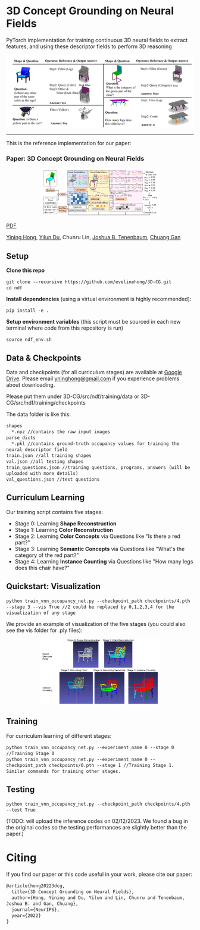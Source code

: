 # 3D Concept Grounding on Neural Fields

PyTorch implementation for training continuous 3D neural fields to extract features, and using these descriptor fields to perform 3D reasoning

<p align="center">
<img src="./doc/example.png" alt="drawing" width="700"/>
</p>

---

This is the reference implementation for our paper:

### Paper: 3D Concept Grounding on Neural Fields
<p align="center">
<img src="./doc/method.png" alt="drawing" width="320"/>
</p>

[PDF](https://arxiv.org/abs/2207.06403) 

[Yining Hong](https://evelinehong.github.io/), [Yilun Du](https://yilundu.github.io/), Chunru Lin, [Joshua B. Tenenbaum](http://web.mit.edu/cocosci/josh.html), [Chuang Gan](https://people.csail.mit.edu/ganchuang/) 

## Setup
**Clone this repo**
```
git clone --recursive https://github.com/evelinehong/3D-CG.git
cd ndf
```
**Install dependencies** (using a virtual environment is highly recommended):
```
pip install -e .
```

**Setup environment variables** (this script must be sourced in each new terminal where code from this repository is run)
```
source ndf_env.sh
```

## Data & Checkpoints
Data and checkpoints (for all curriculum stages) are available at [Google Drive](https://drive.google.com/drive/folders/1y2LUFlVXeHgjCWLFpIU_wP4km2sVMg1J?usp=sharing). Please email yninghong@gmail.com if you experience problems about downloading.

Please put them under 3D-CG/src/ndf/training/data or 3D-CG/src/ndf/training/checkpoints

The data folder is like this:
```
shapes
  *.npz //contains the raw input images
parse_dicts
  *.pkl //contains ground-truth occupancy values for training the neural descriptor field
train.json //all training shapes
val.json //all testing shapes
train_questions.json //training questions, programs, answers (will be uploaded with more details)
val_questions.json //test questions
```

## Curriculum Learning
Our training script contains five stages:
* Stage 0: Learning **Shape Reconstruction**
* Stage 1: Learning **Color Reconstruction**
* Stage 2: Learning **Color Concepts** via Questions like "Is there a red part?"
* Stage 3: Learning **Semantic Concepts** via Questions like "What's the category of the red part?"
* Stage 4: Learning **Instance Counting** via Questions like "How many legs does this chair have?"

## Quickstart: Visualization
```
python train_vnn_occupancy_net.py --checkpoint_path checkpoints/4.pth --stage 3 --vis True //2 could be replaced by 0,1,2,3,4 for the visualization of any stage
```
We provide an example of visualization of the five stages (you could also see the vis folder for .ply files):
<p align="center">
<img src="./doc/curriculum.png" alt="drawing" width="320"/>
</p>

## Training
For curriculum learning of different stages:
```
python train_vnn_occupancy_net.py --experiment_name 0 --stage 0 //Training Stage 0
python train_vnn_occupancy_net.py --experiment_name 0 --checkpoint_path checkpoints/0.pth --stage 1 //Training Stage 1. Similar commands for training other stages.
```

## Testing
```
python train_vnn_occupancy_net.py --checkpoint_path checkpoints/4.pth --test True
```
(TODO: will upload the inference codes on 02/12/2023. We found a bug in the original codes so the testing performances are slightly better than the paper.)

# Citing
If you find our paper or this code useful in your work, please cite our paper:
```
@article{hong20223dcg,
  title={3D Concept Grounding on Neural Fields},
  author={Hong, Yining and Du, Yilun and Lin, Chunru and Tenenbaum, Joshua B. and Gan, Chuang},
  journal={NeurIPS},
  year={2022}
}
```